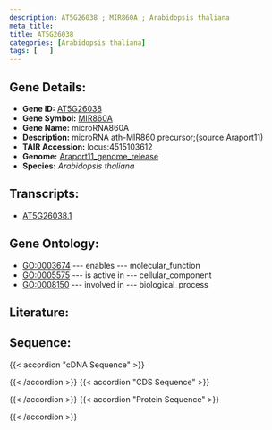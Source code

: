 ```yaml
---
description: AT5G26038 ; MIR860A ; Arabidopsis thaliana
meta_title:
title: AT5G26038
categories: [Arabidopsis thaliana]
tags: [   ]
---
```


## Gene Details:
- **Gene ID:** [AT5G26038](https://www.arabidopsis.org/locus?name=AT5G26038)
- **Gene Symbol:** <u>MIR860A</u>
- **Gene Name:** microRNA860A
- **Description:**   microRNA ath-MIR860 precursor;(source:Araport11)
- **TAIR Accession:** locus:4515103612
- **Genome:** [Araport11_genome_release](https://www.arabidopsis.org/download/list?dir=Genes%2FAraport11_genome_release)
- **Species:** *Arabidopsis thaliana*

## Transcripts:
   -  [AT5G26038.1](https://www.arabidopsis.org/gene?name=AT5G26038.1)
## Gene Ontology:
   - [GO:0003674](https://amigo.geneontology.org/amigo/term/GO:0003674)&nbsp;---&nbsp;enables&nbsp;---&nbsp;molecular_function
   - [GO:0005575](https://amigo.geneontology.org/amigo/term/GO:0005575)&nbsp;---&nbsp;is active in&nbsp;---&nbsp;cellular_component
   - [GO:0008150](https://amigo.geneontology.org/amigo/term/GO:0008150)&nbsp;---&nbsp;involved in&nbsp;---&nbsp;biological_process
## Literature:
## Sequence:
{{< accordion "cDNA Sequence" >}}

{{< /accordion >}}
{{< accordion "CDS Sequence" >}}

{{< /accordion >}}
{{< accordion "Protein Sequence" >}}

{{< /accordion >}}
